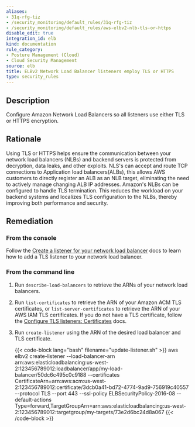 ```yaml
---
aliases:
- 31q-rfg-tiz
- /security_monitoring/default_rules/31q-rfg-tiz
- /security_monitoring/default_rules/aws-elbv2-nlb-tls-or-https
disable_edit: true
integration_id: elb
kind: documentation
rule_category:
- Posture Management (Cloud)
- Cloud Security Management
source: elb
title: ELBv2 Network Load Balancer listeners employ TLS or HTTPS
type: security_rules
---
```


## Description

Configure Amazon Network Load Balancers so all listeners use either TLS or HTTPS encryption. 

## Rationale

Using TLS or HTTPS helps ensure the communication between your network load balancers (NLBs) and backend servers is protected from decryption, data leaks, and other exploits. NLS's can accept and route TCP connections to Application load balancers(ALBs), this allows AWS customers to directly register an ALB as an NLB target, eliminating the need to actively manage changing ALB IP addresses. Amazon's NLBs can be configured to handle TLS termination. This reduces the workload on your backend systems and localizes TLS configuration to the NLBs, thereby improving both performance and security.



## Remediation

### From the console

Follow the [Create a listener for your network load balancer][1] docs to learn how to add a TLS listener to your network load balancer.

### From the command line

1. Run `describe-load-balancers` to retrieve the ARNs of your network load balancers.
2. Run `list-certificates` to retrieve the ARN of your Amazon ACM TLS certificates, or `list-server-certificates` to retrieve the ARN of your AWS IAM TLS certificates. If you do not have a TLS certificate, follow the [Configure TLS listeners: Certificates][2] docs.
3. Run `create-listener` using the ARN of the desired load balancer and TLS certificate.

    {{< code-block lang="bash" filename="update-listener.sh" >}}
    aws elbv2 create-listener 
        --load-balancer-arn arn:aws:elasticloadbalancing:us-west-2:123456789012:loadbalancer/app/my-load-balancer/50dc6c495c0c9188 
        --certificates CertificateArn=arn:aws:acm:us-west-2:123456789012:certificate/3dcb0a41-bd72-4774-9ad9-756919c40557 
        --protocol TLS
        --port 443
        --ssl-policy ELBSecurityPolicy-2016-08 
        --default-actions Type=forward,TargetGroupArn=arn:aws:elasticloadbalancing:us-west-2:123456789012:targetgroup/my-targets/73e2d6bc24d8a067
    {{< /code-block >}}

[1]: https://docs.aws.amazon.com/elasticloadbalancing/latest/network/create-listener.html
[2]: https://docs.aws.amazon.com/elasticloadbalancing/latest/network/create-tls-listener.html#tls-listener-certificates
[3]: https://aws.amazon.com/fr/blogs/networking-and-content-delivery/application-load-balancer-type-target-group-for-network-load-balancer/
